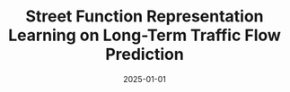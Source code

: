 ---
title: "Street Function Representation Learning on Long-Term Traffic Flow Prediction"
collection: publications
category: conferences
permalink: /publication/2025-01-01-Street-Function-Representation-Learning-on-Long-Term-Traffic-Flow-Prediction
date: 2025-01-01
venue: 'Transportation Research Board 104th Annual Meeting'
---